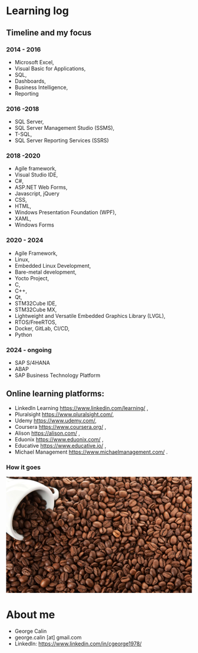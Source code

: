 # Learning log

## Timeline and my focus
### 2014 - 2016 
* Microsoft Excel,
* Visual Basic for Applications,
* SQL,
* Dashboards,
* Business Intelligence,
* Reporting
### 2016 -2018  
* SQL Server,
* SQL Server Management Studio (SSMS),
* T-SQL,
* SQL Server Reporting Services (SSRS)
### 2018 -2020  
* Agile framework,
* Visual Studio IDE,
* C#,
* ASP.NET Web Forms,
* Javascript, jQuery
* CSS,
* HTML,
* Windows Presentation Foundation (WPF),
* XAML,
* Windows Forms
### 2020 - 2024 
* Agile Framework,
* Linux,
* Embedded Linux Development,
* Bare-metal development,
* Yocto Project,
* C,
* C++,
* Qt,
* STM32Cube IDE,
* STM32Cube MX,
* Lightweight and Versatile Embedded Graphics Library (LVGL),
* RTOS/FreeRTOS,
* Docker, GitLab, CI/CD,
* Python
### 2024 - ongoing
* SAP S/4HANA
* ABAP
* SAP Business Technology Platform

## Online learning platforms:
* LinkedIn Learning https://www.linkedin.com/learning/ ,
* Pluralsight https://www.pluralsight.com/, 
* Udemy https://www.udemy.com/, 
* Coursera https://www.coursera.org/ ,
* Alison https://alison.com/ ,
* Eduonix https://www.eduonix.com/ ,
* Educative https://www.educative.io/ ,
* Michael Management https://www.michaelmanagement.com/ .
### How it goes
![continuous learning](coffee.jpg)

# About me
* George Calin
* george.calin [at] gmail.com
* LinkedIn: https://www.linkedin.com/in/cgeorge1978/

